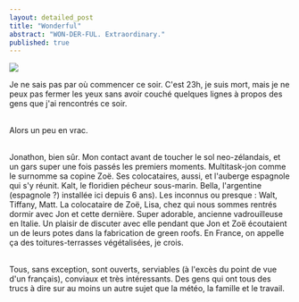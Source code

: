 ```yaml
---
layout: detailed_post
title: "Wonderful"
abstract: "WON-DER-FUL. Extraordinary."
published: true
---
```


[<img src="http://vaevictis.smugmug.com/Realpeople-newzealands/at-jons/i-KcxDQWw/0/S/DSC9202-2-S.jpg">](http://vaevictis.smugmug.com/Realpeople-newzealands/at-jons/22332300_zMcts5)

Je ne sais pas par où commencer ce soir. C'est 23h, je suis mort, mais je ne peux pas fermer les yeux sans avoir couché quelques lignes à propos des gens que j'ai rencontrés ce soir.
<br />
<br />

Alors un peu en vrac.
<br />
<br />

Jonathon, bien sûr. Mon contact avant de toucher le sol neo-zélandais, et un gars super une fois passés les premiers moments. Multitask-jon comme le surnomme sa copine Zoë. Ses colocataires, aussi, et l'auberge espagnole qui s'y réunit.
Kalt, le floridien pécheur sous-marin. Bella, l'argentine (espagnole ?) installée ici depuis 6 ans). Les inconnus ou presque : Walt, Tiffany, Matt.
La colocataire de Zoë, Lisa, chez qui nous sommes rentrés dormir avec Jon et cette dernière. Super adorable, ancienne vadrouilleuse en Italie. Un plaisir de discuter avec elle pendant que Jon et Zoë écoutaient un de leurs potes dans la fabrication de green roofs. En France, on appelle ça des toitures-terrasses végétalisées, je crois.
<br />
<br />

Tous, sans exception, sont ouverts, serviables (à l'excès du point de vue d'un français), conviaux et très intéressants. Des gens qui ont tous des trucs à dire sur au moins un autre sujet que la météo, la famille et le travail.